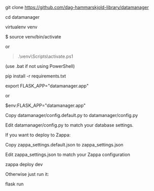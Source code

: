 git clone https://github.com/dag-hammarskjold-library/datamanager

cd datamanager

virtualenv venv

$ source venv/bin/activate

or

> .\venv\Scripts\activate.ps1 

(use .bat if not using PowerShell)

pip install -r requirements.txt

export FLASK_APP="datamanager.app"

or

$env:FLASK_APP="datamanager.app"

Copy datamanager/config.default.py to datamanager/config.py

Edit datamanager/config.py to match your database settings.

If you want to deploy to Zappa:

Copy zappa_settings.default.json to zappa_settings.json

Edit zappa_settings.json to match your Zappa configuration

zappa deploy dev

Otherwise just run it:

flask run